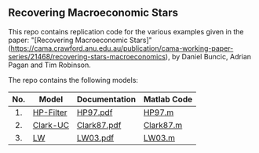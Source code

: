 ## Recovering Macroeconomic Stars
This repo contains replication code for the various examples given in the paper: 
"[Recovering Macroeconomic Stars]"(https://cama.crawford.anu.edu.au/publication/cama-working-paper-series/21468/recovering-stars-macroeconomics), by Daniel Buncic, Adrian Pagan and Tim Robinson.

The repo contains the following models:


|No.  | Model                         | Documentation                             | Matlab Code                               |
| :-: | ----------------------------- |------------------------------------------ | ------------------------------------------|
| 1.  | [HP-Filter](./HP-Filter/)     | [HP97.pdf](./HP-Filter/HP97.pdf)          | [HP97.m](./HP-Filter/HP97.m)              |
| 2.  | [Clark-UC](./Clark-UC/)       | [Clark87.pdf](./Clark-UC/Clark87.pdf)     | [Clark87.m](./Clark-UC/Clark87.m)         |
| 3.  | [LW](./LW/)                   | [LW03.pdf](./LW/LW03.pdf)                 | [LW03.m](./LW/LW03.m)                     |

<!-- 1. [HP-Filter](./HP-Filter/)
    - [Documentation HP97.pdf](./HP-Filter/HP97.pdf)
    - [Matlab File HP97.m](./HP-Filter/HP97.m)

2. Clark UC Model:
    - [Clark83.m](har) -->

 


 
